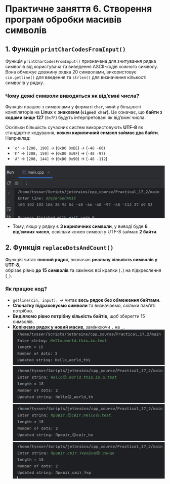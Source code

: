 # Практичне заняття 6. Створення програм обробки масивів символів

## 1. Функція `printCharCodesFromInput()`

Функція `printCharCodesFromInput()` призначена для зчитування рядка символів від користувача та виведення ASCII-кодів кожного символу. Вона обмежує довжину рядка 20 символами, використовує `cin.getline()` для введення та `strlen()` для визначення кількості символів у рядку.

### Чому деякі символи виводяться як від’ємні числа?

Функція працює з символами у форматі `char`, який у більшості компіляторів на **Linux** є **знаковим (`signed char`)**. Це означає, що **байти з кодами вище 127** (`0x7F`) будуть інтерпретовані як від’ємні числа.

Оскільки більшість сучасних систем використовують **UTF-8** як стандартне кодування, **кожен кириличний символ займає два байти**. Наприклад:

- `'о'` → `[208, 190]` → (`0xD0 0xBE`) → (`-48 -66`)
- `'П'` → `[208, 159]` → (`0xD0 0x9F`) → (`-48 -97`)
- `'А'` → `[208, 144]` → (`0xD0 0x90`) → (`-48 -112`)


![Screenshot from 2025-03-12 23-01-33.png](screenshots/Screenshot%20from%202025-03-12%2023-01-33.png)

- Тому, якщо у рядку є **3 кириличних символи**, у виводі буде **6 від’ємних чисел**, оскільки кожен символ у UTF-8 займає **2 байти**.

## 2. Функція `replaceDotsAndCount()`

Функція читає **повний рядок**, визначає **реальну кількість символів у UTF-8**,  
обрізає рівно **до 15 символів** та замінює всі крапки (`.`) на підкреслення (`_`).

### **Як працює код?**
- `getline(cin, input);` → читає **весь рядок без обмеження байтами**.
- **Спочатку підраховуємо символи** та визначаємо, скільки пам’яті потрібно.
- **Виділяємо рівно потрібну кількість байтів**, щоб зберегти 15 символів.
- **Копіюємо рядок у новий масив**, замінюючи `.` на `_`.
![Screenshot from 2025-03-12 23-58-39.png](screenshots/Screenshot%20from%202025-03-12%2023-58-39.png)
![Screenshot from 2025-03-12 23-59-27.png](screenshots/Screenshot%20from%202025-03-12%2023-59-27.png)
![Screenshot from 2025-03-12 23-59-54.png](screenshots/Screenshot%20from%202025-03-12%2023-59-54.png)
![Screenshot from 2025-03-13 00-00-31.png](screenshots/Screenshot%20from%202025-03-13%2000-00-31.png)